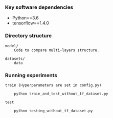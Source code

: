
### Key software dependencies 

* Python==3.6
* tensorflow==1.4.0

### Directory structure
```
model/
    Code to compare multi-layers structure.

datasets/
    data
```

### Running experiments
```
train (Hyperparameters are set in config.py)

    python train_and_test_without_tf_dataset.py

test

    python testing_without_tf_dataset.py

```
